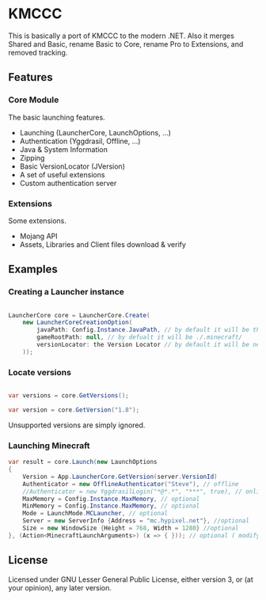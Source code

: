 # KMCCC

This is basically a port of KMCCC to the modern .NET. Also it merges Shared and Basic, rename Basic to Core, rename Pro to Extensions, and removed tracking.

## Features

### Core Module

The basic launching features.

- Launching (LauncherCore, LaunchOptions, ...)
- Authentication (Yggdrasil, Offline, ...)
- Java & System Information
- Zipping
- Basic VersionLocator (JVersion)
- A set of useful extensions
- Custom authentication server

### Extensions

Some extensions.

- Mojang API
- Assets, Libraries and Client files download & verify

## Examples

### Creating a Launcher instance

```csharp

LauncherCore core = LauncherCore.Create(
    new LauncherCoreCreationOption(
        javaPath: Config.Instance.JavaPath, // by default it will be the first version finded
        gameRootPath: null, // by defualt it will be ./.minecraft/
        versionLocator: the Version Locator // by default it will be new JVersionLocator()
    ));

```

### Locate versions

```csharp

var versions = core.GetVersions();

var version = core.GetVersion("1.8");

```

Unsupported versions are simply ignored.

### Launching Minecraft

```csharp
var result = core.Launch(new LaunchOptions
{
    Version = App.LauncherCore.GetVersion(server.VersionId)
    Authenticator = new OfflineAuthenticator("Steve"), // offline
    //Authenticator = new YggdrasilLogin("*@*.*", "***", true), // online
    MaxMemory = Config.Instance.MaxMemory, // optional
    MinMemory = Config.Instance.MaxMemory, // optional
    Mode = LaunchMode.MCLauncher, // optional
    Server = new ServerInfo {Address = "mc.hypixel.net"}, //optional
    Size = new WindowSize {Height = 768, Width = 1280} //optional
}, (Action<MinecraftLaunchArguments>) (x => { })); // optional ( modify arguments before launching
```

## License

Licensed under GNU Lesser General Public License, either version 3, or (at your opinion), any later version.

